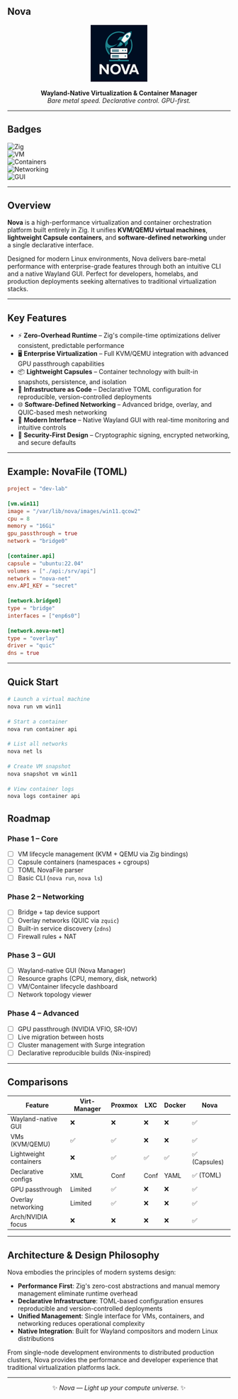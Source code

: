 ## Nova

<div align="center">
  <img src="assets/icons/nova.png" alt="nova icon" width="128" height="128">

**Wayland-Native Virtualization & Container Manager**  
*Bare metal speed. Declarative control. GPU-first.*

</div>

---

## Badges

![Zig](https://img.shields.io/badge/Zig-v0.16-yellow?logo=zig)  
![VM](https://img.shields.io/badge/Virtualization-KVM%2FQEMU-blue?logo=linux)  
![Containers](https://img.shields.io/badge/Containers-Capsules-green?logo=docker)  
![Networking](https://img.shields.io/badge/Networking-Bridges%20%7C%20Overlay-orange?logo=networkx)  
![GUI](https://img.shields.io/badge/Interface-Wayland-purple?logo=wayland)  

---

## Overview

**Nova** is a high-performance virtualization and container orchestration platform built entirely in Zig. It unifies **KVM/QEMU virtual machines**, **lightweight Capsule containers**, and **software-defined networking** under a single declarative interface.

Designed for modern Linux environments, Nova delivers bare-metal performance with enterprise-grade features through both an intuitive CLI and a native Wayland GUI. Perfect for developers, homelabs, and production deployments seeking alternatives to traditional virtualization stacks.

---

## Key Features

- ⚡ **Zero-Overhead Runtime** – Zig's compile-time optimizations deliver consistent, predictable performance
- 🖥 **Enterprise Virtualization** – Full KVM/QEMU integration with advanced GPU passthrough capabilities  
- 📦 **Lightweight Capsules** – Container technology with built-in snapshots, persistence, and isolation
- 🧩 **Infrastructure as Code** – Declarative TOML configuration for reproducible, version-controlled deployments
- 🌐 **Software-Defined Networking** – Advanced bridge, overlay, and QUIC-based mesh networking
- 🎨 **Modern Interface** – Native Wayland GUI with real-time monitoring and intuitive controls
- 🔐 **Security-First Design** – Cryptographic signing, encrypted networking, and secure defaults  

---

## Example: NovaFile (TOML)

```toml
project = "dev-lab"

[vm.win11]
image = "/var/lib/nova/images/win11.qcow2"
cpu = 8
memory = "16Gi"
gpu_passthrough = true
network = "bridge0"

[container.api]
capsule = "ubuntu:22.04"
volumes = ["./api:/srv/api"]
network = "nova-net"
env.API_KEY = "secret"

[network.bridge0]
type = "bridge"
interfaces = ["enp6s0"]

[network.nova-net]
type = "overlay"
driver = "quic"
dns = true
```

---

## Quick Start

```bash
# Launch a virtual machine
nova run vm win11

# Start a container
nova run container api

# List all networks
nova net ls

# Create VM snapshot
nova snapshot vm win11

# View container logs
nova logs container api
``` 

## Roadmap

### Phase 1 – Core
- [ ] VM lifecycle management (KVM + QEMU via Zig bindings)  
- [ ] Capsule containers (namespaces + cgroups)  
- [ ] TOML NovaFile parser  
- [ ] Basic CLI (`nova run`, `nova ls`)  

### Phase 2 – Networking
- [ ] Bridge + tap device support  
- [ ] Overlay networks (QUIC via `zquic`)  
- [ ] Built-in service discovery (`zdns`)  
- [ ] Firewall rules + NAT  

### Phase 3 – GUI
- [ ] Wayland-native GUI (Nova Manager)  
- [ ] Resource graphs (CPU, memory, disk, network)  
- [ ] VM/Container lifecycle dashboard  
- [ ] Network topology viewer  

### Phase 4 – Advanced
- [ ] GPU passthrough (NVIDIA VFIO, SR-IOV)  
- [ ] Live migration between hosts  
- [ ] Cluster management with Surge integration  
- [ ] Declarative reproducible builds (Nix-inspired)  

---

## Comparisons

| Feature              | Virt-Manager | Proxmox | LXC | Docker | **Nova** |
|----------------------|--------------|---------|-----|--------|----------|
| Wayland-native GUI   | ❌           | ❌      | ❌  | ❌     | ✅ |
| VMs (KVM/QEMU)       | ✅           | ✅      | ❌  | ❌     | ✅ |
| Lightweight containers | ❌         | ✅      | ✅  | ✅     | ✅ (Capsules) |
| Declarative configs  | XML          | Conf    | Conf| YAML   | ✅ (TOML) |
| GPU passthrough      | Limited      | ✅      | ❌  | ❌     | ✅ |
| Overlay networking   | Limited      | ✅      | ❌  | ❌     | ✅ |
| Arch/NVIDIA focus    | ❌           | ❌      | ❌  | ❌     | ✅ |

---

## Architecture & Design Philosophy

Nova embodies the principles of modern systems design:

- **Performance First**: Zig's zero-cost abstractions and manual memory management eliminate runtime overhead
- **Declarative Infrastructure**: TOML-based configuration ensures reproducible and version-controlled deployments  
- **Unified Management**: Single interface for VMs, containers, and networking reduces operational complexity
- **Native Integration**: Built for Wayland compositors and modern Linux distributions

From single-node development environments to distributed production clusters, Nova provides the performance and developer experience that traditional virtualization platforms lack.

---

<div align="center">

✨ *Nova — Light up your compute universe.* ✨

</div>

